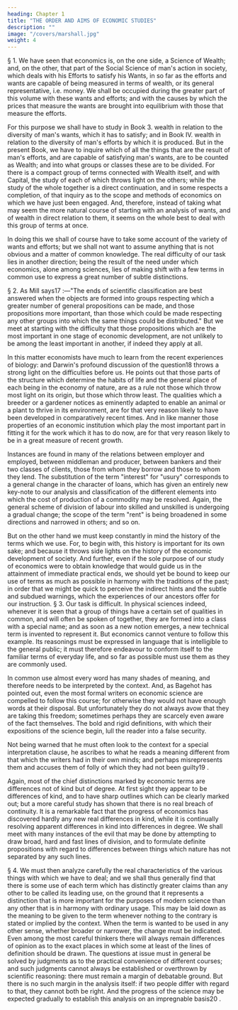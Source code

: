 ```yaml
---
heading: Chapter 1
title: "THE ORDER AND AIMS OF ECONOMIC STUDIES"
description: ""
image: "/covers/marshall.jpg"
weight: 4
---
```



§ 1. We have seen that economics is, on the one side, a Science of Wealth; and, on the
other, that part of the Social Science of man's action in society, which deals with his
Efforts to satisfy his Wants, in so far as the efforts and wants are capable of being
measured in terms of wealth, or its general representative, i.e. money. We shall be
occupied during the greater part of this volume with these wants and efforts; and with
the causes by which the prices that measure the wants are brought into equilibrium
with those that measure the efforts. 

For this purpose we shall have to study in Book 3. wealth in relation to the diversity of man's wants, which it has to satisfy; and in
Book IV. wealth in relation to the diversity of man's efforts by which it is produced.
But in the present Book, we have to inquire which of all the things that are the result
of man's efforts, and are capable of satisfying man's wants, are to be counted as
Wealth; and into what groups or classes these are to be divided. For there is a compact
group of terms connected with Wealth itself, and with Capital, the study of each of
which throws light on the others; while the study of the whole together is a direct
continuation, and in some respects a completion, of that inquiry as to the scope and
methods of economics on which we have just been engaged. And, therefore, instead
of taking what may seem the more natural course of starting with an analysis of
wants, and of wealth in direct relation to them, it seems on the whole best to deal with
this group of terms at once.

In doing this we shall of course have to take some account of the variety of wants and
efforts; but we shall not want to assume anything that is not obvious and a matter of
common knowledge. The real difficulty of our task lies in another direction; being the
result of the need under which economics, alone among sciences, lies of making shift
with a few terms in common use to express a great number of subtle distinctions.

 § 2. As Mill says17 :—"The ends of scientific classification are best answered when
the objects are formed into groups respecting which a greater number of general
propositions can be made, and those propositions more important, than those which
could be made respecting any other groups into which the same things could be
distributed." But we meet at starting with the difficulty that those propositions which
are the most important in one stage of economic development, are not unlikely to be
among the least important in another, if indeed they apply at all.


In this matter economists have much to learn from the recent experiences of biology:
and Darwin's profound discussion of the question18 throws a strong light on the
difficulties before us. He points out that those parts of the structure which determine
the habits of life and the general place of each being in the economy of nature, are as
a rule not those which throw most light on its origin, but those which throw least. The
qualities which a breeder or a gardener notices as eminently adapted to enable an
animal or a plant to thrive in its environment, are for that very reason likely to have
been developed in comparatively recent times. And in like manner those properties of
an economic institution which play the most important part in fitting it for the work
which it has to do now, are for that very reason likely to be in a great measure of
recent growth.

Instances are found in many of the relations between employer and employed,
between middleman and producer, between bankers and their two classes of clients,
those from whom they borrow and those to whom they lend. The substitution of the
term "interest" for "usury" corresponds to a general change in the character of loans,
which has given an entirely new key-note to our analysis and classification of the
different elements into which the cost of production of a commodity may be resolved.
Again, the general scheme of division of labour into skilled and unskilled is
undergoing a gradual change; the scope of the term "rent" is being broadened in some
directions and narrowed in others; and so on.

But on the other hand we must keep constantly in mind the history of the terms which
we use. For, to begin with, this history is important for its own sake; and because it
throws side lights on the history of the economic development of society. And further,
even if the sole purpose of our study of economics were to obtain knowledge that
would guide us in the attainment of immediate practical ends, we should yet be bound
to keep our use of terms as much as possible in harmony with the traditions of the
past; in order that we might be quick to perceive the indirect hints and the subtle and
subdued warnings, which the experiences of our ancestors offer for our instruction.
§ 3. Our task is difficult. In physical sciences indeed, whenever it is seen that a group
of things have a certain set of qualities in common, and will often be spoken of
together, they are formed into a class with a special name; and as soon as a new
notion emerges, a new technical term is invented to represent it. But economics
cannot venture to follow this example. Its reasonings must be expressed in language
that is intelligible to the general public; it must therefore endeavour to conform itself
to the familiar terms of everyday life, and so far as possible must use them as they are
commonly used.

In common use almost every word has many shades of meaning, and therefore needs
to be interpreted by the context. And, as Bagehot has pointed out, even the most
formal writers on economic science are compelled to follow this course; for otherwise
they would not have enough words at their disposal. But unfortunately they do not
always avow that they are taking this freedom; sometimes perhaps they are scarcely
even aware of the fact themselves. The bold and rigid definitions, with which their
expositions of the science begin, lull the reader into a false security. 

Not being warned
that he must often look to the context for a special interpretation clause, he ascribes to what he reads a meaning different from that which the writers had in their own minds;
and perhaps misrepresents them and accuses them of folly of which they had not been
guilty19 .

Again, most of the chief distinctions marked by economic terms are differences not of
kind but of degree. At first sight they appear to be differences of kind, and to have
sharp outlines which can be clearly marked out; but a more careful study has shown
that there is no real breach of continuity. It is a remarkable fact that the progress of
economics has discovered hardly any new real differences in kind, while it is
continually resolving apparent differences in kind into differences in degree. We shall
meet with many instances of the evil that may be done by attempting to draw broad,
hard and fast lines of division, and to formulate definite propositions with regard to
differences between things which nature has not separated by any such lines.

§ 4. We must then analyze carefully the real characteristics of the various things with
which we have to deal; and we shall thus generally find that there is some use of each
term which has distinctly greater claims than any other to be called its leading use, on
the ground that it represents a distinction that is more important for the purposes of
modern science than any other that is in harmony with ordinary usage. This may be
laid down as the meaning to be given to the term whenever nothing to the contrary is
stated or implied by the context. When the term is wanted to be used in any other
sense, whether broader or narrower, the change must be indicated.
Even among the most careful thinkers there will always remain differences of opinion
as to the exact places in which some at least of the lines of definition should be drawn.
The questions at issue must in general be solved by judgments as to the practical
convenience of different courses; and such judgments cannot always be established or
overthrown by scientific reasoning: there must remain a margin of debatable ground.
But there is no such margin in the analysis itself: if two people differ with regard to
that, they cannot both be right. And the progress of the science may be expected
gradually to establish this analysis on an impregnable basis20 .

